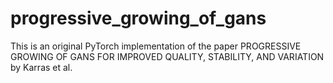 # progressive_growing_of_gans
This is an original PyTorch implementation of the paper PROGRESSIVE GROWING OF GANS FOR IMPROVED QUALITY, STABILITY, AND VARIATION by Karras et al.

